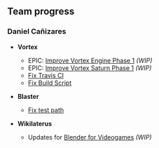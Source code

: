 ## Team progress

### Daniel Cañizares

* **Vortex**
  * EPIC: [Improve Vortex Engine Phase 1](https://github.com/equilaterus/Vortex/milestone/5) *(WIP)*
  * EPIC: [Improve Vortex Saturn Phase 1](https://github.com/equilaterus/Vortex/milestone/6) *(WIP)*
  * [Fix Travis CI](https://github.com/equilaterus/Vortex/issues/90)
  * [Fix Build Script](https://github.com/equilaterus/Vortex/issues/91)

* **Blaster**
  * [Fix test path](https://github.com/TheScienceOfCode/Blaster/commit/447587edefc8ebbd528a713a9bc5b277450b640e)

* **Wikilaterus**
  * Updates for [Blender for Videogames](https://equilaterus.github.io/wikilaterus/wiki/Blender-for-Videogames.html) *(WIP)*